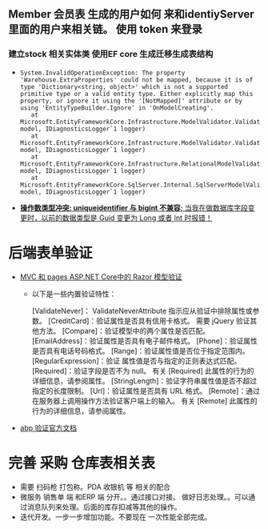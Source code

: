 

## Member 会员表 生成的用户如何 来和identiyServer 里面的用户来相关链。 使用 token 来登录









### 建立stock 相关实体类 使用EF core 生成迁移生成表结构

- ```
  System.InvalidOperationException: The property 'Warehouse.ExtraProperties' could not be mapped, because it is of type 'Dictionary<string, object>' which is not a supported primitive type or a valid entity type. Either explicitly map this property, or ignore it using the '[NotMapped]' attribute or by using 'EntityTypeBuilder.Ignore' in 'OnModelCreating'.
     at Microsoft.EntityFrameworkCore.Infrastructure.ModelValidator.ValidatePropertyMapping(IModel model, IDiagnosticsLogger`1 logger)
     at Microsoft.EntityFrameworkCore.Infrastructure.ModelValidator.Validate(IModel model, IDiagnosticsLogger`1 logger)
     at Microsoft.EntityFrameworkCore.Infrastructure.RelationalModelValidator.Validate(IModel model, IDiagnosticsLogger`1 logger)
     at Microsoft.EntityFrameworkCore.SqlServer.Internal.SqlServerModelValidator.Validate(IModel model, IDiagnosticsLogger`1 logger)
  ```

- [**操作数类型冲突: uniqueidentifier 与 bigint 不兼容;** 当我在做数据库字段变更时，以前的数据类型是 Guid 变更为 Long 或者 Int 时报错！](https://www.cnblogs.com/gzbit-zxx/p/13575665.html)







# 后端表单验证

- [MVC 和 pages ASP.NET Core中的 Razor 模型验证](https://docs.microsoft.com/zh-cn/aspnet/core/mvc/models/validation?view=aspnetcore-5.0)

  - 以下是一些内置验证特性：

    [ValidateNever]： ValidateNeverAttribute 指示应从验证中排除属性或参数。
    [CreditCard]：验证属性是否具有信用卡格式。 需要 jQuery 验证其他方法。
    [Compare]：验证模型中的两个属性是否匹配。
    [EmailAddress]：验证属性是否具有电子邮件格式。
    [Phone]：验证属性是否具有电话号码格式。
    [Range]：验证属性值是否位于指定范围内。
    [RegularExpression]：验证 属性值是否与指定的正则表达式匹配。
    [Required]：验证字段是否不为 null。 有关 [Required] 此属性的行为的详细信息，请参阅属性。
    [StringLength]：验证字符串属性值是否不超过指定的长度限制。
    [Url]：验证属性是否具有 URL 格式。
    [Remote]：通过在服务器上调用操作方法验证客户端上的输入。 有关 [Remote] 此属性的行为的详细信息，请参阅属性。

- [abp 验证官方文档](https://docs.abp.io/zh-Hans/abp/latest/Validation)






# 完善 采购 仓库表相关表

- 需要 扫码枪 打包称。PDA 收银机 等 相关的配合
- 微服务 销售单 端 和ERP 端 分开。。通过接口对接。 做好日志处理。。可以通过消息队列来处理。后面的库存扣减等其他的操作。
- 迭代开发。一步一步增加功能。不要现在 一次性能全部完成。



### 

